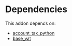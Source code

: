 # Dependencies

This addon depends on:

- [account_tax_python](../../../../../oca-ocb-accounting/odoo-bringout-oca-ocb-account_tax_python)
- [base_vat](../../../../../oca-ocb-core/odoo-bringout-oca-ocb-base_vat)
